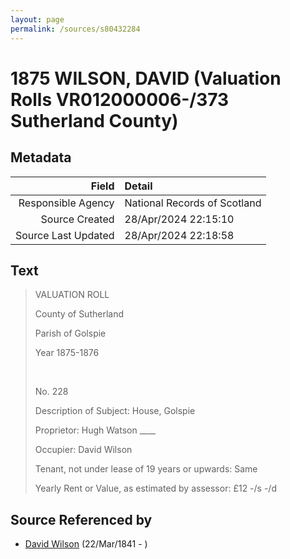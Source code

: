 ```yaml
---
layout: page
permalink: /sources/s80432284
---
```


# 1875 WILSON, DAVID (Valuation Rolls VR012000006-/373 Sutherland County)

## Metadata

Field | Detail
---:|:---
Responsible Agency | National Records of Scotland
Source Created | 28/Apr/2024 22:15:10
Source Last Updated | 28/Apr/2024 22:18:58

## Text

> VALUATION ROLL
>
> County of Sutherland
>
> Parish of Golspie
>
> Year 1875-1876
>
> <br/>
>
> No. 228
>
> Description of Subject: House, Golspie
>
> Proprietor: Hugh Watson ____
>
> Occupier: David Wilson
>
> Tenant, not under lease of 19 years or upwards: Same
>
> Yearly Rent or Value, as estimated by assessor: £12 -/s -/d
>

## Source Referenced by

* [David Wilson](../people/@15598112@-david-wilson-b1841-3-22-d.md) (22/Mar/1841 - )
